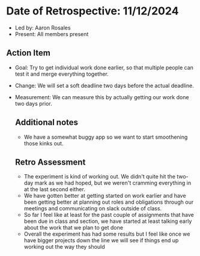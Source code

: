 
# Date of Retrospective: 11/12/2024

* Led by: Aaron Rosales
* Present: All members present

## Action Item 
* Goal: Try to get individual work done earlier, so that multiple people can test it and merge everything together.
* Change: We will set a soft deadline two days before the actual deadline.
* Measurement: We can measure this by actually getting our work done two days prior.

  ## Additional notes
  * We have a somewhat buggy app so we want to start smoothening those kinks out.
 
  ## Retro Assessment
  * The experiment is kind of working out. We didn't quite hit the two-day mark as we had hoped, but we weren't cramming everything in at the last second either.
  * We have gotten better at getting started on work earlier and have been getting better at planning out roles and obligations through our meetings and communicating on slack outside of class.
  * So far I feel like at least for the past couple of assignments that have been due in class and section, we have started at least talking early about the work that we plan to get done
  * Overall the experiment has had some results but I feel like once we have bigger projects down the line we will see if things end up working out the way they should
